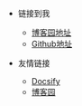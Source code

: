 <!-- _navbar.md -->

* 链接到我

  * [博客园地址](https://www.cnblogs.com/UniDim/)
  * [Github地址](https://github.com/HarrisonFang2000)
* 友情链接

  * [Docsify](https://docsify.js.org/#/)
  * [博客园](https://www.cnblogs.com/)

